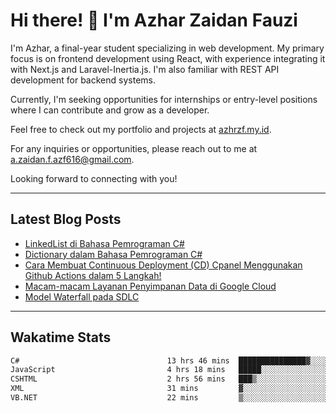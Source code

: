 # Hi there! 👋 I'm Azhar Zaidan Fauzi
<!-- ![Codewars, azhrzf's stats](https://www.codewars.com/users/azhrzf/badges/large) -->

I'm Azhar, a final-year student specializing in web development. My primary focus is on frontend development using React, with experience integrating it with Next.js and Laravel-Inertia.js. I'm also familiar with REST API development for backend systems.

Currently, I'm seeking opportunities for internships or entry-level positions where I can contribute and grow as a developer.

Feel free to check out my portfolio and projects at [azhrzf.my.id](https://azhrzf.my.id/).

For any inquiries or opportunities, please reach out to me at [a.zaidan.f.azf616@gmail.com](mailto:a.zaidan.f.azf616@gmail.com).

Looking forward to connecting with you!

---
## Latest Blog Posts
<!-- BLOG-POST-LIST:START -->
- [LinkedList di Bahasa Pemrograman C#](https://ziakode.com/linkedlist-di-bahasa-pemrograman-c/)
- [Dictionary dalam Bahasa Pemrograman C#](https://ziakode.com/dictionary-dalam-bahasa-pemrograman-c/)
- [Cara Membuat Continuous Deployment &lpar;CD&rpar; Cpanel Menggunakan Github Actions dalam 5 Langkah!](https://ziakode.com/cara-menghubungkan-cpanel-menggunakan-github-actions/)
- [Macam-macam Layanan Penyimpanan Data di Google Cloud](https://ziakode.com/layanan-penyimpanan-data-di-google-cloud/)
- [Model Waterfall pada SDLC](https://ziakode.com/model-waterfall-sdlc/)
<!-- BLOG-POST-LIST:END -->
---
## Wakatime Stats
<!--START_SECTION:waka-->

```txt
C#                                 13 hrs 46 mins  ███████████████▓░░░░░░░░░   62.74 %
JavaScript                         4 hrs 18 mins   █████░░░░░░░░░░░░░░░░░░░░   19.59 %
CSHTML                             2 hrs 56 mins   ███▒░░░░░░░░░░░░░░░░░░░░░   13.41 %
XML                                31 mins         ▓░░░░░░░░░░░░░░░░░░░░░░░░   02.40 %
VB.NET                             22 mins         ▒░░░░░░░░░░░░░░░░░░░░░░░░   01.73 %
```

<!--END_SECTION:waka-->

<!--
## Github Stats
[![Your Name's GitHub Stats](https://github-readme-stats.vercel.app/api?username=azhrzf&show_icons=true&theme=radical&card_width=250)](https://github.com/azhrzf)
[![GitHub Streak](https://github-readme-streak-stats.herokuapp.com/?user=azhrzf&theme=radical&card_width=350)](https://github.com/azhrzf)
-->
